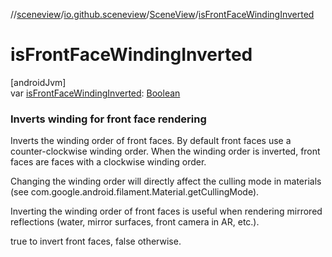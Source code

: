 //[sceneview](../../../index.md)/[io.github.sceneview](../index.md)/[SceneView](index.md)/[isFrontFaceWindingInverted](is-front-face-winding-inverted.md)

# isFrontFaceWindingInverted

[androidJvm]\
var [isFrontFaceWindingInverted](is-front-face-winding-inverted.md): [Boolean](https://kotlinlang.org/api/latest/jvm/stdlib/kotlin/-boolean/index.html)

###  Inverts winding for front face rendering

Inverts the winding order of front faces. By default front faces use a counter-clockwise winding order. When the winding order is inverted, front faces are faces with a clockwise winding order.

Changing the winding order will directly affect the culling mode in materials (see com.google.android.filament.Material.getCullingMode).

Inverting the winding order of front faces is useful when rendering mirrored reflections (water, mirror surfaces, front camera in AR, etc.).

true to invert front faces, false otherwise.
